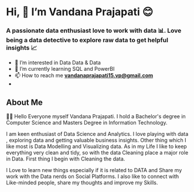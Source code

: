 #                            Hi,   👋  I’m Vandana Prajapati 😊

### A passionate data enthusiast love to work with data 📊. Love being a data detective to explore raw data to get helpful insights 📈 
- 👀 I’m interested in Data Data & Data
- 🌱 I’m currently learning SQL and PowerBI 
- 📫 How to reach me  **vandanaprajapati15.vp@gmail.com**
- 

## About Me
👩‍🎓 Hello Everyone myself Vandana Prajapati. I hold a Bachelor's degree in Computer Science and Masters Degree in Information Technology.

I am keen enthusiast of Data Science and Analytics. I love playing with data , exploring data and getting valuable business insights. Other thing which I like most is Data Modelling and Visualizing data.
As in my Life I like to keep everything very clean and tidy, so with the data Cleaning place a major role in Data. First thing I begin with Cleaning the data.

I Love to learn new things especially if it is related to DATA and Share my work with the Data nerds on Social Platforms.
I also like to connect with Like-minded people, share my thoughts and improve my Skills.


